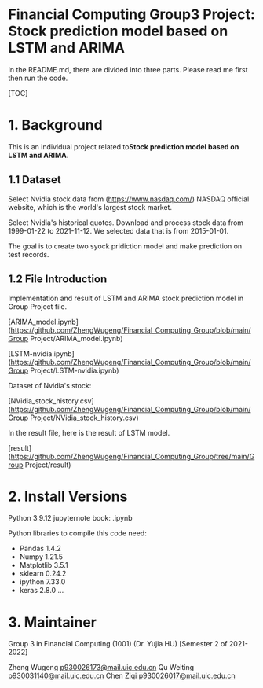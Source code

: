 # Financial Computing Group3 Project: Stock prediction model based on LSTM and ARIMA

In the README.md, there are divided into three parts. Please read me first then run the code.

[TOC]

# 1. Background

This is an individual project related to**Stock prediction model based on LSTM and ARIMA**. 

## 1.1 Dataset

Select Nvidia stock data from (https://www.nasdaq.com/) NASDAQ official website, which is the world's largest stock market. 

Select Nvidia's historical quotes. Download and process stock data from 1999-01-22 to 2021-11-12. We selected data that is from 2015-01-01.

The goal is to create two syock pridiction model and make prediction on test records. 

##  1.2 File Introduction

Implementation  and result of LSTM and ARIMA stock prediction model in Group Project file.

[ARIMA_model.ipynb](https://github.com/ZhengWugeng/Financial_Computing_Group/blob/main/Group Project/ARIMA_model.ipynb)

[LSTM-nvidia.ipynb](https://github.com/ZhengWugeng/Financial_Computing_Group/blob/main/Group Project/LSTM-nvidia.ipynb)

Dataset of Nvidia's stock:

[NVidia_stock_history.csv](https://github.com/ZhengWugeng/Financial_Computing_Group/blob/main/Group Project/NVidia_stock_history.csv)

In the result file, here is the result of LSTM model.

[result](https://github.com/ZhengWugeng/Financial_Computing_Group/tree/main/Group Project/result)

# 2. Install Versions

Python 3.9.12
jupyternote book: .ipynb

Python libraries to compile this code need:

- Pandas		1.4.2
- Numpy 		1.21.5
- Matplotlib	3.5.1
- sklearn 		0.24.2
- ipython		7.33.0
- keras		2.8.0
...

# 3. Maintainer

Group 3 in Financial Computing (1001) (Dr. Yujia HU) [Semester 2 of 2021-2022]

Zheng Wugeng p930026173@mail.uic.edu.cn
Qu Weiting p930031140@mail.uic.edu.cn
Chen Ziqi p930026017@mail.uic.edu.cn







